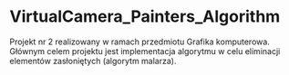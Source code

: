 # VirtualCamera_Painters_Algorithm
Projekt nr 2 realizowany w ramach przedmiotu Grafika komputerowa. Głównym celem projektu jest implementacja algorytmu w celu eliminacji elementów zasłoniętych (algorytm malarza).
